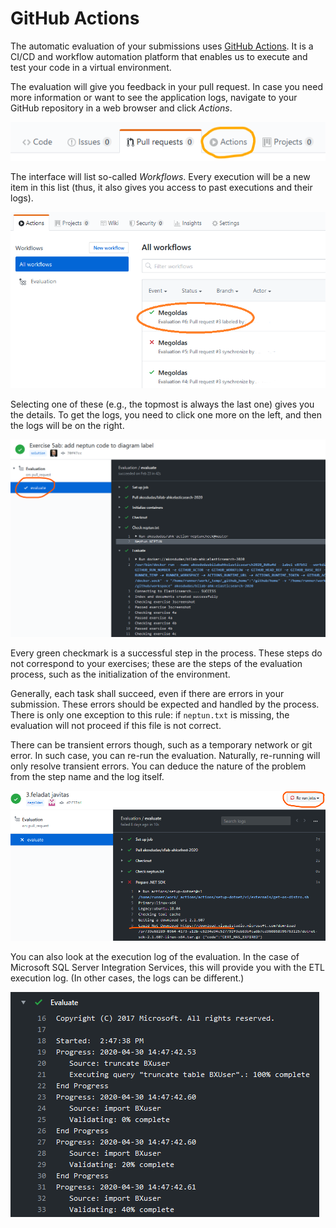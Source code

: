 # GitHub Actions

The automatic evaluation of your submissions uses [GitHub Actions](https://github.com/features/actions). It is a CI/CD and workflow automation platform that enables us to execute and test your code in a virtual environment.

The evaluation will give you feedback in your pull request. In case you need more information or want to see the application logs, navigate to your GitHub repository in a web browser and click _Actions_.

![GitHub Actions tab page](images/github/github-actions-tab.png)

The interface will list so-called _Workflows_. Every execution will be a new item in this list (thus, it also gives you access to past executions and their logs).

![GitHub Actions workflow list](images/github/github-actions-executions-list.png)

Selecting one of these (e.g., the topmost is always the last one) gives you the details. To get the logs, you need to click one more on the left, and then the logs will be on the right.

![GitHub Actions job log](images/github/github-actions-job-log.png)

Every green checkmark is a successful step in the process. These steps do not correspond to your exercises; these are the steps of the evaluation process, such as the initialization of the environment.

Generally, each task shall succeed, even if there are errors in your submission. These errors should be expected and handled by the process. There is only one exception to this rule: if `neptun.txt` is missing, the evaluation will not proceed if this file is not correct.

There can be transient errors though, such as a temporary network or git error. In such case, you can re-run the evaluation. Naturally, re-running will only resolve transient errors. You can deduce the nature of the problem from the step name and the log itself.

![GitHub Actions transient error and re-run](images/github/github-actions-rerun.png)

You can also look at the execution log of the evaluation. In the case of Microsoft SQL Server Integration Services, this will provide you with the ETL execution log. (In other cases, the logs can be different.)

![GitHub Actions application log](images/github/github-actions-app-log.png)
